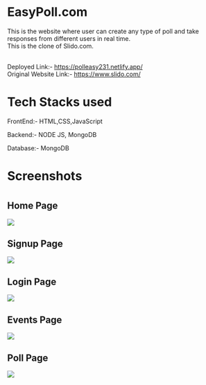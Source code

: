 <h1>EasyPoll.com</h1>
This is the website where user can create any type of poll and take responses from different users in real time.
<br>
This is the clone of Slido.com.
<br>
<br>

Deployed Link:- https://polleasy231.netlify.app/
<br>
Original Website Link:- https://www.slido.com/

<h1>Tech Stacks used</h1>

<p>FrontEnd:- HTML,CSS,JavaScript</p>
<p>Backend:- NODE JS, MongoDB</p>
<p>Database:- MongoDB</p>

<h1>Screenshots<h1>

<h2>Home Page</h2>
  <img src="https://www.linkpicture.com/q/Home-Page.png" type="image">
<h2>Signup Page</h2>
  <img src="https://www.linkpicture.com/q/Signup-Page.png" type="image">
<h2>Login Page</h2>
  <img src="https://www.linkpicture.com/q/Login-Page.png" type="image">
<h2>Events Page</h2>
  <img src="https://www.linkpicture.com/q/Event-Page.png" type="image">
<h2>Poll Page</h2>
  <img src="https://www.linkpicture.com/q/Create-Poll.png" type="image">
  
  
